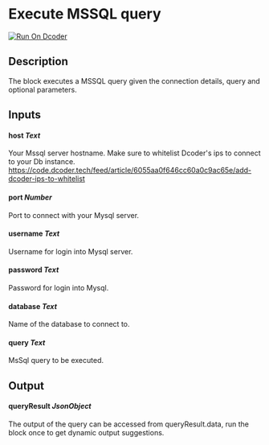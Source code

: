 # Execute MSSQL query

[![Run On Dcoder](https://static-content.dcoder.tech/dcoder-assets/run-on-dcoder.svg)](https://code.dcoder.tech/feed/block/614c5d82244dc5c906cd3b6f)

## Description

The block executes a MSSQL query given the connection details, query and optional parameters.

## Inputs

#### **host** _Text_

Your Mssql server hostname.
Make sure to whitelist Dcoder's ips to connect to your Db instance. https://code.dcoder.tech/feed/article/6055aa0f646cc60a0c9ac65e/add-dcoder-ips-to-whitelist

#### **port** _Number_

Port to connect with your Mysql server.

#### **username** _Text_

Username for login into Mysql server.

#### **password** _Text_

Password for login into Mysql.

#### **database** _Text_

Name of the database to connect to.

#### **query** _Text_

MsSql query to be executed.

## Output

#### **queryResult** _JsonObject_

The output of the query can be accessed from queryResult.data, run the block once to get dynamic output suggestions.
